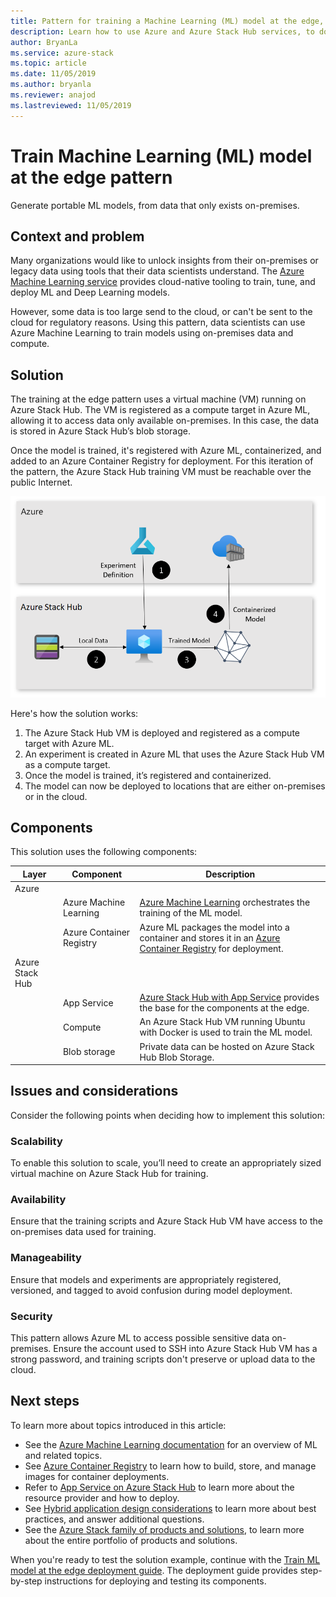 ```yaml
---
title: Pattern for training a Machine Learning (ML) model at the edge, using Azure and Azure Stack Hub.
description: Learn how to use Azure and Azure Stack Hub services, to do ML model training at the edge.
author: BryanLa
ms.service: azure-stack
ms.topic: article
ms.date: 11/05/2019
ms.author: bryanla
ms.reviewer: anajod
ms.lastreviewed: 11/05/2019
---
```


# Train Machine Learning (ML) model at the edge pattern

Generate portable ML models, from data that only exists on-premises.

## Context and problem

Many organizations would like to unlock insights from their on-premises or legacy data using tools that their data scientists understand. The [Azure Machine Learning service](/azure/machine-learning/) provides cloud-native tooling to train, tune, and deploy ML and Deep Learning models.  

However, some data is too large send to the cloud, or can't be sent to the cloud for regulatory reasons. Using this pattern, data scientists can use Azure Machine Learning to train models using on-premises data and compute. 

## Solution

The training at the edge pattern uses a virtual machine (VM) running on Azure Stack Hub. The VM is registered as a compute target in Azure ML, allowing it to access data only available on-premises. In this case, the data is stored in Azure Stack Hub’s blob storage. 

Once the model is trained, it's registered with Azure ML, containerized, and added to an Azure Container Registry for deployment. For this iteration of the pattern, the Azure Stack Hub training VM must be reachable over the public Internet. 

![train ml model at the edge architecture](media/pattern-train-ml-model-at-edge/solution-architecture.png)

Here's how the solution works: 

1. The Azure Stack Hub VM is deployed and registered as a compute target with Azure ML.
2. An experiment is created in Azure ML that uses the Azure Stack Hub VM as a compute target.
3. Once the model is trained, it’s registered and containerized.
4. The model can now be deployed to locations that are either on-premises or in the cloud.

## Components

This solution uses the following components:

| Layer | Component | Description |
|----------|-----------|-------------|
| Azure |  |  |
| | Azure Machine Learning | [Azure Machine Learning](/azure/machine-learning/) orchestrates the training of the ML model. |
| | Azure Container Registry | Azure ML packages the model into a container and stores it in an [Azure Container Registry](/azure/container-registry/) for deployment.|
| Azure Stack Hub |    |             |
| | App Service | [Azure Stack Hub with App Service](/azure-stack/operator/azure-stack-app-service-overview) provides the base for the components at the edge. |
| | Compute | An Azure Stack Hub VM running Ubuntu with Docker is used to train the ML model. |
| | Blob storage | Private data can be hosted on Azure Stack Hub Blob Storage. |

## Issues and considerations

Consider the following points when deciding how to implement this solution:

### Scalability 

To enable this solution to scale, you’ll need to create an appropriately sized virtual machine on Azure Stack Hub for training.

### Availability

Ensure that the training scripts and Azure Stack Hub VM have access to the on-premises data used for training.

### Manageability

Ensure that models and experiments are appropriately registered, versioned, and tagged to avoid confusion during model deployment. 

### Security

This pattern allows Azure ML to access possible sensitive data on-premises. Ensure the account used to SSH into Azure Stack Hub VM has a strong password, and training scripts don't preserve or upload data to the cloud. 

## Next steps

To learn more about topics introduced in this article:
- See the [Azure Machine Learning documentation](/azure/machine-learning) for an overview of ML and related topics.
- See [Azure Container Registry](/azure/container-registry/) to learn how to build, store, and manage images for container deployments.
- Refer to [App Service on Azure Stack Hub](/azure-stack/operator/azure-stack-app-service-overview) to learn more about the resource provider and how to deploy.
- See [Hybrid application design considerations](overview-app-design-considerations.md) to learn more about best practices, and answer additional questions.
- See the [Azure Stack family of products and solutions](/azure-stack), to learn more about the entire portfolio of products and solutions.

When you're ready to test the solution example, continue with the [Train ML model at the edge deployment guide](https://aka.ms/edgetrainingdeploy). The deployment guide provides step-by-step instructions for deploying and testing its components.